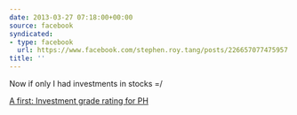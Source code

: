 ```yaml
---
date: 2013-03-27 07:18:00+00:00
source: facebook
syndicated:
- type: facebook
  url: https://www.facebook.com/stephen.roy.tang/posts/226657077475957
title: ''
---
```


Now if only I had investments in stocks =/ 

[A first: Investment grade rating for PH](http://www.rappler.com/business/economy-watch/24936-a-first-investment-grade-rating-for-ph)